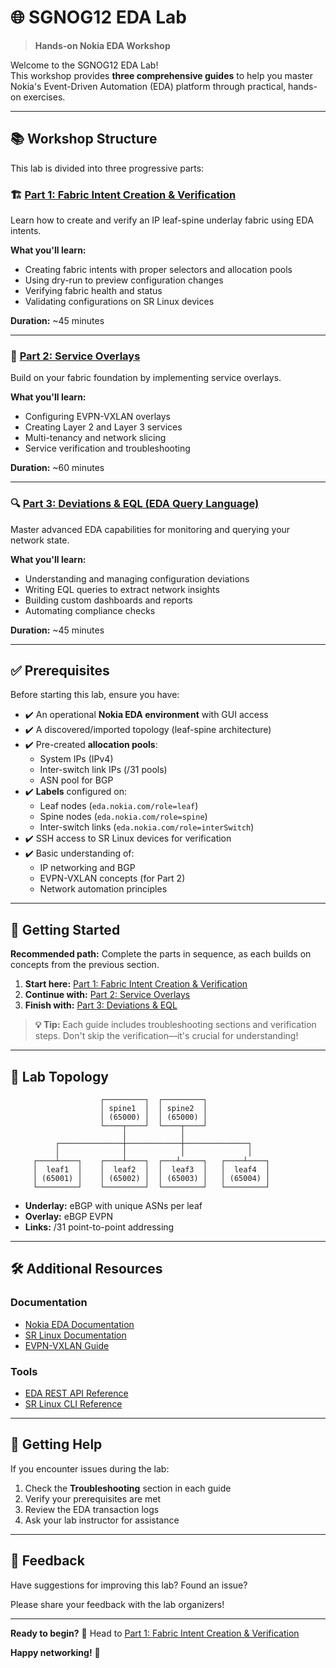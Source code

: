 # 🌐 SGNOG12 EDA Lab

> **Hands-on Nokia EDA Workshop**

Welcome to the SGNOG12 EDA Lab!   
This workshop provides **three comprehensive guides** to help you master Nokia's Event-Driven Automation (EDA) platform through practical, hands-on exercises.

---

## 📚 Workshop Structure

This lab is divided into three progressive parts:

### 🏗️ [Part 1: Fabric Intent Creation & Verification](part1-fabric-intent.md)

Learn how to create and verify an IP leaf-spine underlay fabric using EDA intents.

**What you'll learn:**
- Creating fabric intents with proper selectors and allocation pools
- Using dry-run to preview configuration changes
- Verifying fabric health and status
- Validating configurations on SR Linux devices

**Duration:** ~45 minutes

---

### 🔄 [Part 2: Service Overlays](part2-service-overlays.md)

Build on your fabric foundation by implementing service overlays.

**What you'll learn:**
- Configuring EVPN-VXLAN overlays
- Creating Layer 2 and Layer 3 services
- Multi-tenancy and network slicing
- Service verification and troubleshooting

**Duration:** ~60 minutes

---

### 🔍 [Part 3: Deviations & EQL (EDA Query Language)](part3-deviations-eql.md)

Master advanced EDA capabilities for monitoring and querying your network state.

**What you'll learn:**
- Understanding and managing configuration deviations
- Writing EQL queries to extract network insights
- Building custom dashboards and reports
- Automating compliance checks

**Duration:** ~45 minutes

---

## ✅ Prerequisites

Before starting this lab, ensure you have:

- ✔️ An operational **Nokia EDA environment** with GUI access
- ✔️ A discovered/imported topology (leaf-spine architecture)
- ✔️ Pre-created **allocation pools**:
  - System IPs (IPv4)
  - Inter-switch link IPs (/31 pools)
  - ASN pool for BGP
- ✔️ **Labels** configured on:
  - Leaf nodes (`eda.nokia.com/role=leaf`)
  - Spine nodes (`eda.nokia.com/role=spine`)
  - Inter-switch links (`eda.nokia.com/role=interSwitch`)
- ✔️ SSH access to SR Linux devices for verification
- ✔️ Basic understanding of:
  - IP networking and BGP
  - EVPN-VXLAN concepts (for Part 2)
  - Network automation principles

---

## 🚀 Getting Started

**Recommended path:** Complete the parts in sequence, as each builds on concepts from the previous section.

1. **Start here:** [Part 1: Fabric Intent Creation & Verification](part1-fabric-intent.md)
2. **Continue with:** [Part 2: Service Overlays](part2-service-overlays.md)
3. **Finish with:** [Part 3: Deviations & EQL](part3-deviations-eql.md)

> **💡 Tip:** Each guide includes troubleshooting sections and verification steps. Don't skip the verification—it's crucial for understanding!

---

## 📖 Lab Topology

```
                    ┌─────────┐  ┌─────────┐
                    │ spine1  │  │ spine2  │
                    │ (65000) │  │ (65000) │
                    └────┬────┘  └────┬────┘
                         │            │
          ┌──────────────┼────────────┼──────────────┐
          │              │            │              │
     ┌────┴────┐    ┌────┴────┐  ┌───┴─────┐   ┌────┴────┐
     │  leaf1  │    │  leaf2  │  │  leaf3  │   │  leaf4  │
     │ (65001) │    │ (65002) │  │ (65003) │   │ (65004) │
     └─────────┘    └─────────┘  └─────────┘   └─────────┘
```

- **Underlay:** eBGP with unique ASNs per leaf
- **Overlay:** eBGP EVPN
- **Links:** /31 point-to-point addressing

---

## 🛠️ Additional Resources

### Documentation
- [Nokia EDA Documentation](https://network.developer.nokia.com/)
- [SR Linux Documentation](https://documentation.nokia.com/srlinux/)
- [EVPN-VXLAN Guide](https://learn.srlinux.dev/)

### Tools
- [EDA REST API Reference](https://network.developer.nokia.com/api)
- [SR Linux CLI Reference](https://documentation.nokia.com/srlinux/latest/cli-reference/)

---

## 🤝 Getting Help

If you encounter issues during the lab:

1. Check the **Troubleshooting** section in each guide
2. Verify your prerequisites are met
3. Review the EDA transaction logs
4. Ask your lab instructor for assistance

---

## 📝 Feedback

Have suggestions for improving this lab? Found an issue?

Please share your feedback with the lab organizers!

---

**Ready to begin?** 🎯 Head to [Part 1: Fabric Intent Creation & Verification](part1-fabric-intent.md)

**Happy networking!** 🚀
